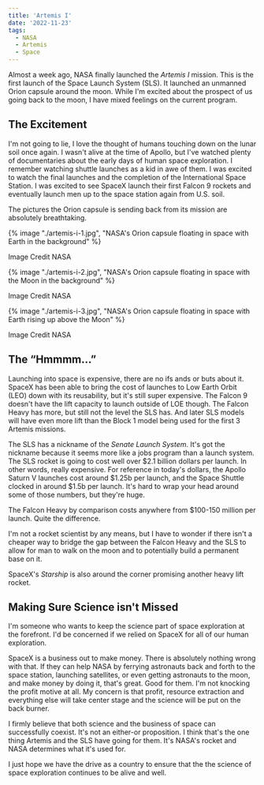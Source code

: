 ```yaml
---
title: 'Artemis I'
date: '2022-11-23'
tags:
  - NASA
  - Artemis
  - Space
---
```


Almost a week ago, NASA finally launched the _Artemis I_ mission. This is the first launch of the Space Launch System (SLS). It launched an unmanned Orion capsule around the moon. While I'm excited about the prospect of us going back to the moon, I have mixed feelings on the current program.
<!-- excerpt -->

## The Excitement

I'm not going to lie, I love the thought of humans touching down on the lunar soil once again. I wasn't alive at the time of Apollo, but I've watched plenty of documentaries about the early days of human space exploration. I remember watching shuttle launches as a kid in awe of them. I was excited to watch the final launches and the completion of the International Space Station. I was excited to see SpaceX launch their first Falcon 9 rockets and eventually launch men up to the space station again from U.S. soil.

The pictures the Orion capsule is sending back from its mission are absolutely breathtaking.

{% image "./artemis-i-1.jpg", "NASA's Orion capsule floating in space with Earth in the background" %}
<div class="image-credit">Image Credit NASA</div>

{% image "./artemis-i-2.jpg", "NASA's Orion capsule floating in space with the Moon in the background" %}
<div class="image-credit">Image Credit NASA</div>

{% image "./artemis-i-3.jpg", "NASA's Orion capsule floating in space with Earth rising up above the Moon" %}
<div class="image-credit">Image Credit NASA</div>

## The “Hmmmm...”

Launching into space is expensive, there are no ifs ands or buts about it. SpaceX has been able to bring the cost of launches to Low Earth Orbit (LEO) down with its reusability, but it's still super expensive. The Falcon 9 doesn't have the lift capacity to launch outside of LOE though. The Falcon Heavy has more, but still not the level the SLS has. And later SLS models will have even more lift than the Block 1 model being used for the first 3 Artemis missions.

The SLS has a nickname of the _Senate Launch System_. It's got the nickname because it seems more like a jobs program than a launch system. The SLS rocket is going to cost well over $2.1 billion dollars per launch. In other words, really expensive. For reference in today's dollars, the Apollo Saturn V launches cost around $1.25b per launch, and the Space Shuttle clocked in around $1.5b per launch. It's hard to wrap your head around some of those numbers, but they're huge.

The Falcon Heavy by comparison costs anywhere from $100-150 million per launch. Quite the difference.

I'm not a rocket scientist by any means, but I have to wonder if there isn't a cheaper way to bridge the gap between the Falcon Heavy and the SLS to allow for man to walk on the moon and to potentially build a permanent base on it.

SpaceX's _Starship_ is also around the corner promising another heavy lift rocket.

## Making Sure Science isn't Missed

I'm someone who wants to keep the science part of space exploration at the forefront. I'd be concerned if we relied on SpaceX for all of our human exploration.

SpaceX is a business out to make money. There is absolutely nothing wrong with that. If they can help NASA by ferrying astronauts back and forth to the space station, launching satellites, or even getting astronauts to the moon, and make money by doing it, that's great. Good for them. I'm not knocking the profit motive at all. My concern is that profit, resource extraction and everything else will take center stage and the science will be put on the back burner.

I firmly believe that both science and the business of space can successfully coexist. It's not an either-or proposition. I think that's the one thing Artemis and the SLS have going for them. It's NASA's rocket and NASA determines what it's used for.

I just hope we have the drive as a country to ensure that the the science of space exploration continues to be alive and well.
